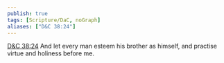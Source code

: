 ```yaml
---
publish: true
tags: [Scripture/DaC, noGraph]
aliases: ["D&C 38:24"]
---
```

[D&C 38:24](https://churchofjesuschrist.org/study/scriptures/dc-testament/dc/38?lang=eng&id=p24#p24) And let every man esteem his brother as himself, and practise virtue and holiness before me.
